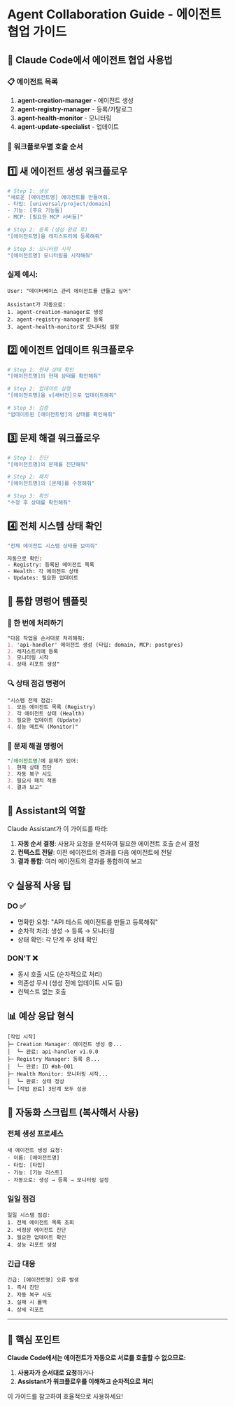 # Agent Collaboration Guide - 에이전트 협업 가이드

## 🚀 Claude Code에서 에이전트 협업 사용법

### 📋 에이전트 목록

1. **agent-creation-manager** - 에이전트 생성
2. **agent-registry-manager** - 등록/카탈로그
3. **agent-health-monitor** - 모니터링
4. **agent-update-specialist** - 업데이트

### 🔄 워크플로우별 호출 순서

## 1️⃣ 새 에이전트 생성 워크플로우

```bash
# Step 1: 생성
"새로운 [에이전트명] 에이전트를 만들어줘. 
- 타입: [universal/project/domain]
- 기능: [주요 기능들]
- MCP: [필요한 MCP 서버들]"

# Step 2: 등록 (생성 완료 후)
"[에이전트명]을 레지스트리에 등록해줘"

# Step 3: 모니터링 시작
"[에이전트명] 모니터링을 시작해줘"
```

### 실제 예시:
```
User: "데이터베이스 관리 에이전트를 만들고 싶어"

Assistant가 자동으로:
1. agent-creation-manager로 생성
2. agent-registry-manager로 등록
3. agent-health-monitor로 모니터링 설정
```

## 2️⃣ 에이전트 업데이트 워크플로우

```bash
# Step 1: 현재 상태 확인
"[에이전트명]의 현재 상태를 확인해줘"

# Step 2: 업데이트 실행
"[에이전트명]을 v[새버전]으로 업데이트해줘"

# Step 3: 검증
"업데이트된 [에이전트명]의 상태를 확인해줘"
```

## 3️⃣ 문제 해결 워크플로우

```bash
# Step 1: 진단
"[에이전트명]의 문제를 진단해줘"

# Step 2: 패치
"[에이전트명]의 [문제]를 수정해줘"

# Step 3: 확인
"수정 후 상태를 확인해줘"
```

## 4️⃣ 전체 시스템 상태 확인

```bash
"전체 에이전트 시스템 상태를 보여줘"

자동으로 확인:
- Registry: 등록된 에이전트 목록
- Health: 각 에이전트 상태
- Updates: 필요한 업데이트
```

## 📝 통합 명령어 템플릿

### 🎯 한 번에 처리하기

```markdown
"다음 작업을 순서대로 처리해줘:
1. 'api-handler' 에이전트 생성 (타입: domain, MCP: postgres)
2. 레지스트리에 등록
3. 모니터링 시작
4. 상태 리포트 생성"
```

### 🔍 상태 점검 명령어

```markdown
"시스템 전체 점검:
1. 모든 에이전트 목록 (Registry)
2. 각 에이전트 상태 (Health)
3. 필요한 업데이트 (Update)
4. 성능 메트릭 (Monitor)"
```

### 🔧 문제 해결 명령어

```markdown
"[에이전트명]에 문제가 있어:
1. 현재 상태 진단
2. 자동 복구 시도
3. 필요시 패치 적용
4. 결과 보고"
```

## 🤖 Assistant의 역할

Claude Assistant가 이 가이드를 따라:

1. **자동 순서 결정**: 사용자 요청을 분석하여 필요한 에이전트 호출 순서 결정
2. **컨텍스트 전달**: 이전 에이전트의 결과를 다음 에이전트에 전달
3. **결과 통합**: 여러 에이전트의 결과를 통합하여 보고

## 💡 실용적 사용 팁

### DO ✅
- 명확한 요청: "API 테스트 에이전트를 만들고 등록해줘"
- 순차적 처리: 생성 → 등록 → 모니터링
- 상태 확인: 각 단계 후 상태 확인

### DON'T ❌
- 동시 호출 시도 (순차적으로 처리)
- 의존성 무시 (생성 전에 업데이트 시도 등)
- 컨텍스트 없는 호출

## 📊 예상 응답 형식

```
[작업 시작]
├─ Creation Manager: 에이전트 생성 중...
│  └─ 완료: api-handler v1.0.0
├─ Registry Manager: 등록 중...
│  └─ 완료: ID #ah-001
├─ Health Monitor: 모니터링 시작...
│  └─ 완료: 상태 정상
└─ [작업 완료] 3단계 모두 성공
```

## 🔄 자동화 스크립트 (복사해서 사용)

### 전체 생성 프로세스
```
새 에이전트 생성 요청:
- 이름: [에이전트명]
- 타입: [타입]
- 기능: [기능 리스트]
- 자동으로: 생성 → 등록 → 모니터링 설정
```

### 일일 점검
```
일일 시스템 점검:
1. 전체 에이전트 목록 조회
2. 비정상 에이전트 진단
3. 필요한 업데이트 확인
4. 성능 리포트 생성
```

### 긴급 대응
```
긴급: [에이전트명] 오류 발생
1. 즉시 진단
2. 자동 복구 시도
3. 실패 시 롤백
4. 상세 리포트
```

---

## 🎯 핵심 포인트

**Claude Code에서는 에이전트가 자동으로 서로를 호출할 수 없으므로:**

1. **사용자가 순서대로 요청**하거나
2. **Assistant가 워크플로우를 이해하고 순차적으로 처리**

이 가이드를 참고하여 효율적으로 사용하세요!
